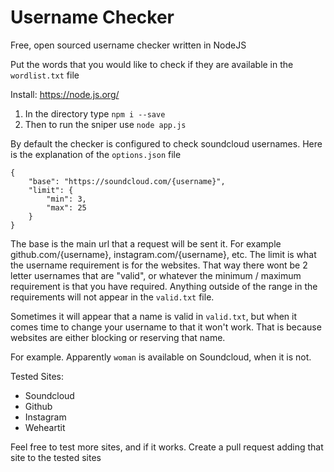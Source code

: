 # Username Checker
Free, open sourced username checker written in NodeJS

Put the words that you would like to check if they are available in the `wordlist.txt` file

Install: https://node.js.org/

1. In the directory type `npm i --save`
2. Then to run the sniper use `node app.js`

By default the checker is configured to check soundcloud usernames. Here is the explanation of the `options.json` file
```
{
    "base": "https://soundcloud.com/{username}",
    "limit": {
        "min": 3,
        "max": 25
    }
}
```

The base is the main url that a request will be sent it. For example github.com/{username}, instagram.com/{username}, etc. The limit is what the username requirement is for the websites. That way there wont be 2 letter usernames that are "valid", or whatever the minimum / maximum requirement is that you have required. Anything outside of the range in the requirements will not appear in the `valid.txt` file.

Sometimes it will appear that a name is valid in `valid.txt`, but when it comes time to change your username to that it won't work. That is because websites are either blocking or reserving that name.

For example. Apparently `woman` is available on Soundcloud, when it is not. 

Tested Sites:
- Soundcloud
- Github
- Instagram
- Weheartit

Feel free to test more sites, and if it works. Create a pull request adding that site to the tested sites
